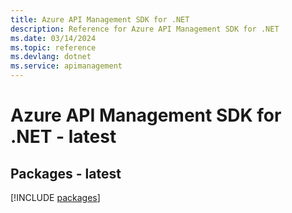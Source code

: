 ```yaml
---
title: Azure API Management SDK for .NET
description: Reference for Azure API Management SDK for .NET
ms.date: 03/14/2024
ms.topic: reference
ms.devlang: dotnet
ms.service: apimanagement
---
```

# Azure API Management SDK for .NET - latest
## Packages - latest
[!INCLUDE [packages](api-management-index.md)]